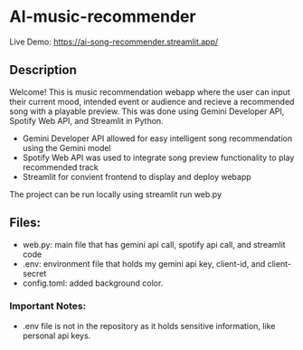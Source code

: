# AI-music-recommender
Live Demo: https://ai-song-recommender.streamlit.app/ 

## Description
Welcome! This is music recommendation webapp where the user can input their current mood, intended event or audience and recieve a recommended song with a playable preview. This was done using Gemini Developer API, Spotify Web API, and Streamlit in Python.

- Gemini Developer API allowed for easy intelligent song recommendation using the Gemini model
- Spotify Web API was used to integrate song preview functionality to play recommended track 
- Streamlit for convient frontend to display and deploy webapp

The project can be run locally using streamlit run web.py

## Files:
- web.py: main file that has gemini api call, spotify api call, and streamlit code
- .env: environment file that holds my gemini api key, client-id, and client-secret
- config.toml: added background color.

### Important Notes:
- .env file is not in the repository as it holds sensitive information, like personal api keys.
